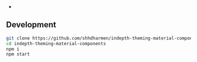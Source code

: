 -

## Development

```bash
git clone https://github.com/shhdharmen/indepth-theming-material-components.git
cd indepth-theming-material-components
npm i
npm start
```
